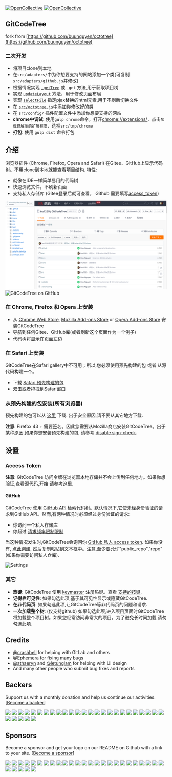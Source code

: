 [![OpenCollective](https://opencollective.com/octotree/backers/badge.svg)](#backers) 
[![OpenCollective](https://opencollective.com/octotree/sponsors/badge.svg)](#sponsors)

## GitCodeTree
fork from [https://github.com/buunguyen/octotree](https://github.com/buunguyen/octotree)

### 二次开发

* 将项目clone到本地
* 在`src/adapters/`中为你想要支持的网站添加一个类(可复制`src/adapters/github.js`并修改)
* 根据情况实现 [`_getTree`](https//gitee.com/inu1255/GitCodeTree/blob/master/src/adapters/github.js#L149-154) 或 `_get` 方法,用于获取项目树
* 实现 [`updateLayout`](https//gitee.com/inu1255/GitCodeTree/blob/master/src/adapters/github.js#L65-73) 方法，用于修改页面布局
* 实现 [`selectFile`](https//gitee.com/inu1255/GitCodeTree/blob/master/src/adapters/github.js#L135-138) 指定pjax替换的html元素,用于不刷新切换文件
* 在 [`src/octotree.js`](https//gitee.com/inu1255/GitCodeTree/blob/master/src/octotree.js#L30)中添加你修改好的类
* 在 `src/config/` 插件配置文件中添加你想要支持的网站
* __chrome中调试__: 使用`gulp chrome`命令，打开[chrome://extensions/](chrome://extensions/)，点击`加载已解压的扩展程度`，选择`src/tmp/chrome`
* __打包__: 使用 `gulp dist` 命令打包

## 介绍

浏览器插件 (Chrome, Firefox, Opera and Safari) 在Gitee、GitHub上显示代码树。不用clone到本地就能查看项目结构. 特性:

* 就像在IDE一样简单易用的代码树
* 快速浏览文件，不刷新页面
* 支持私人存储库 (Gitee登录后就可查看， Github 需要填写[access_token](#access-token))

![GitCodeTree on Gitee](docs/chrome-gitee.png)
![GitCodeTree on GitHub](docs/chrome-github.png)


### 在 Chrome, Firefox 和 Opera 上安装
* 从 [Chrome Web Store](https://chrome.google.com/webstore/detail/gitcodetree/inaaldjpdbkaodlmdcplgpoibohcmmlj), [Mozilla Add-ons Store](https://addons.mozilla.org/zh-CN/firefox/addon/GitCodeTree/) or [Opera Add-ons Store](https://addons.opera.com/en/extensions/details/gitcodetree/) 安装GitCodeTree
* 导航到任何Gitee、GitHub库(或者刷新这个页面作为一个例子)
* 代码树将显示在页面左边

### 在 Safari 上安装

GitCodeTree在Safari gallery中不可用；所以,您必须使用预先构建的包 或者 从源代码构建一个。

* 下载 [Safari 预先构建的包](https//gitee.com/inu1255/GitCodeTree/blob/master/dist/safari.safariextz?raw=true)
* 双击或者拖拽到Safari窗口

### 从预先构建的包安装(所有浏览器)

预先构建的包可以从  [这里](https//gitee.com/inu1255/GitCodeTree/tree/master/dist) 下载. 出于安全原因,请不要从其它地方下载.

__注意__: Firefox 43 + 需要签名。因此您需要从Mozilla商店安装GitCodeTree。出于某种原因,如果你想安装预先构建的包, 请参考 [disable sign-check](https://github.com/buunguyen/octotree/issues/220#issuecomment-166012724).

## 设置
### Access Token

__注意__: GitCodeTree 访问令牌在浏览器本地存储并不会上传到任何地方。如果你想验证,查看源代码,开始 [请参考这里](https//gitee.com/inu1255/GitCodeTree/blob/master/src/view.options.js#L77).

#### GitHub
GitCodeTree 使用 [GitHub API](https://developer.github.com/v3/) 检索代码树。默认情况下,它使未经身份验证的请求到GitHub API。然而,有两种情况时必须经过身份验证的请求:

* 你访问一个私人存储库
* 你超过 [请求频率限制限制](https://developer.github.com/v3/#rate-limiting)

当这种情况发生时,GitCodeTree会询问你 [GitHub 私人 access token](https://help.github.com/articles/creating-an-access-token-for-command-line-use). 如果你没有, [点此创建](https://github.com/settings/tokens/new), 然后复制粘贴到文本框中。注意,至少要允许"public_repo","repo" (如果你需要访问私人仓库).

![Settings](docs/settings.jpg)

### 其它
* __热键__: GitCodeTree 使用 [keymaster](https://github.com/madrobby/keymaster) 注册热键。查看 [支持的按键](https://github.com/madrobby/keymaster#supported-keys).
* __记得栏可见性__: 如果勾选此项,基于其可见性显示或隐藏GitCodeTree.
* __在非代码页__: 如果勾选此项,让GitCodeTree等非代码页的问题和请求.
* __一次加载整个树__: (仅支持github) 如果勾选此项,进入项目页面时GitCodeTree将加载整个项目树。如果您经常访问非常大的项目，为了避免长时间加载,请勿勾选此项.

## Credits
* [@crashbell](https://github.com/crashbell) for helping with GitLab and others
* [@Ephemera](https://github.com/Ephemera) for fixing many bugs
* [@athaeryn](https://github.com/athaeryn) and [@letunglam](https://github.com/letunglam) for helping with UI design
* And many other people who submit bug fixes and reports

## Backers

Support us with a monthly donation and help us continue our activities. [[Become a backer](https://opencollective.com/octotree#backer)]

<a href="https://opencollective.com/octotree/backer/0/website" target="_blank"><img src="https://opencollective.com/octotree/backer/0/avatar.svg"></a>
<a href="https://opencollective.com/octotree/backer/1/website" target="_blank"><img src="https://opencollective.com/octotree/backer/1/avatar.svg"></a>
<a href="https://opencollective.com/octotree/backer/2/website" target="_blank"><img src="https://opencollective.com/octotree/backer/2/avatar.svg"></a>
<a href="https://opencollective.com/octotree/backer/3/website" target="_blank"><img src="https://opencollective.com/octotree/backer/3/avatar.svg"></a>
<a href="https://opencollective.com/octotree/backer/4/website" target="_blank"><img src="https://opencollective.com/octotree/backer/4/avatar.svg"></a>
<a href="https://opencollective.com/octotree/backer/5/website" target="_blank"><img src="https://opencollective.com/octotree/backer/5/avatar.svg"></a>
<a href="https://opencollective.com/octotree/backer/6/website" target="_blank"><img src="https://opencollective.com/octotree/backer/6/avatar.svg"></a>
<a href="https://opencollective.com/octotree/backer/7/website" target="_blank"><img src="https://opencollective.com/octotree/backer/7/avatar.svg"></a>
<a href="https://opencollective.com/octotree/backer/8/website" target="_blank"><img src="https://opencollective.com/octotree/backer/8/avatar.svg"></a>
<a href="https://opencollective.com/octotree/backer/9/website" target="_blank"><img src="https://opencollective.com/octotree/backer/9/avatar.svg"></a>
<a href="https://opencollective.com/octotree/backer/10/website" target="_blank"><img src="https://opencollective.com/octotree/backer/10/avatar.svg"></a>
<a href="https://opencollective.com/octotree/backer/11/website" target="_blank"><img src="https://opencollective.com/octotree/backer/11/avatar.svg"></a>
<a href="https://opencollective.com/octotree/backer/12/website" target="_blank"><img src="https://opencollective.com/octotree/backer/12/avatar.svg"></a>
<a href="https://opencollective.com/octotree/backer/13/website" target="_blank"><img src="https://opencollective.com/octotree/backer/13/avatar.svg"></a>
<a href="https://opencollective.com/octotree/backer/14/website" target="_blank"><img src="https://opencollective.com/octotree/backer/14/avatar.svg"></a>
<a href="https://opencollective.com/octotree/backer/15/website" target="_blank"><img src="https://opencollective.com/octotree/backer/15/avatar.svg"></a>
<a href="https://opencollective.com/octotree/backer/16/website" target="_blank"><img src="https://opencollective.com/octotree/backer/16/avatar.svg"></a>
<a href="https://opencollective.com/octotree/backer/17/website" target="_blank"><img src="https://opencollective.com/octotree/backer/17/avatar.svg"></a>
<a href="https://opencollective.com/octotree/backer/18/website" target="_blank"><img src="https://opencollective.com/octotree/backer/18/avatar.svg"></a>
<a href="https://opencollective.com/octotree/backer/19/website" target="_blank"><img src="https://opencollective.com/octotree/backer/19/avatar.svg"></a>
<a href="https://opencollective.com/octotree/backer/20/website" target="_blank"><img src="https://opencollective.com/octotree/backer/20/avatar.svg"></a>
<a href="https://opencollective.com/octotree/backer/21/website" target="_blank"><img src="https://opencollective.com/octotree/backer/21/avatar.svg"></a>
<a href="https://opencollective.com/octotree/backer/22/website" target="_blank"><img src="https://opencollective.com/octotree/backer/22/avatar.svg"></a>
<a href="https://opencollective.com/octotree/backer/23/website" target="_blank"><img src="https://opencollective.com/octotree/backer/23/avatar.svg"></a>
<a href="https://opencollective.com/octotree/backer/24/website" target="_blank"><img src="https://opencollective.com/octotree/backer/24/avatar.svg"></a>
<a href="https://opencollective.com/octotree/backer/25/website" target="_blank"><img src="https://opencollective.com/octotree/backer/25/avatar.svg"></a>
<a href="https://opencollective.com/octotree/backer/26/website" target="_blank"><img src="https://opencollective.com/octotree/backer/26/avatar.svg"></a>
<a href="https://opencollective.com/octotree/backer/27/website" target="_blank"><img src="https://opencollective.com/octotree/backer/27/avatar.svg"></a>
<a href="https://opencollective.com/octotree/backer/28/website" target="_blank"><img src="https://opencollective.com/octotree/backer/28/avatar.svg"></a>
<a href="https://opencollective.com/octotree/backer/29/website" target="_blank"><img src="https://opencollective.com/octotree/backer/29/avatar.svg"></a>

## Sponsors

Become a sponsor and get your logo on our README on Github with a link to your site. [[Become a sponsor](https://opencollective.com/octotree#sponsor)]

<a href="https://opencollective.com/octotree/sponsor/0/website" target="_blank"><img src="https://opencollective.com/octotree/sponsor/0/avatar.svg"></a>
<a href="https://opencollective.com/octotree/sponsor/1/website" target="_blank"><img src="https://opencollective.com/octotree/sponsor/1/avatar.svg"></a>
<a href="https://opencollective.com/octotree/sponsor/2/website" target="_blank"><img src="https://opencollective.com/octotree/sponsor/2/avatar.svg"></a>
<a href="https://opencollective.com/octotree/sponsor/3/website" target="_blank"><img src="https://opencollective.com/octotree/sponsor/3/avatar.svg"></a>
<a href="https://opencollective.com/octotree/sponsor/4/website" target="_blank"><img src="https://opencollective.com/octotree/sponsor/4/avatar.svg"></a>
<a href="https://opencollective.com/octotree/sponsor/5/website" target="_blank"><img src="https://opencollective.com/octotree/sponsor/5/avatar.svg"></a>
<a href="https://opencollective.com/octotree/sponsor/6/website" target="_blank"><img src="https://opencollective.com/octotree/sponsor/6/avatar.svg"></a>
<a href="https://opencollective.com/octotree/sponsor/7/website" target="_blank"><img src="https://opencollective.com/octotree/sponsor/7/avatar.svg"></a>
<a href="https://opencollective.com/octotree/sponsor/8/website" target="_blank"><img src="https://opencollective.com/octotree/sponsor/8/avatar.svg"></a>
<a href="https://opencollective.com/octotree/sponsor/9/website" target="_blank"><img src="https://opencollective.com/octotree/sponsor/9/avatar.svg"></a>
<a href="https://opencollective.com/octotree/sponsor/10/website" target="_blank"><img src="https://opencollective.com/octotree/sponsor/10/avatar.svg"></a>
<a href="https://opencollective.com/octotree/sponsor/11/website" target="_blank"><img src="https://opencollective.com/octotree/sponsor/11/avatar.svg"></a>
<a href="https://opencollective.com/octotree/sponsor/12/website" target="_blank"><img src="https://opencollective.com/octotree/sponsor/12/avatar.svg"></a>
<a href="https://opencollective.com/octotree/sponsor/13/website" target="_blank"><img src="https://opencollective.com/octotree/sponsor/13/avatar.svg"></a>
<a href="https://opencollective.com/octotree/sponsor/14/website" target="_blank"><img src="https://opencollective.com/octotree/sponsor/14/avatar.svg"></a>
<a href="https://opencollective.com/octotree/sponsor/15/website" target="_blank"><img src="https://opencollective.com/octotree/sponsor/15/avatar.svg"></a>
<a href="https://opencollective.com/octotree/sponsor/16/website" target="_blank"><img src="https://opencollective.com/octotree/sponsor/16/avatar.svg"></a>
<a href="https://opencollective.com/octotree/sponsor/17/website" target="_blank"><img src="https://opencollective.com/octotree/sponsor/17/avatar.svg"></a>
<a href="https://opencollective.com/octotree/sponsor/18/website" target="_blank"><img src="https://opencollective.com/octotree/sponsor/18/avatar.svg"></a>
<a href="https://opencollective.com/octotree/sponsor/19/website" target="_blank"><img src="https://opencollective.com/octotree/sponsor/19/avatar.svg"></a>
<a href="https://opencollective.com/octotree/sponsor/20/website" target="_blank"><img src="https://opencollective.com/octotree/sponsor/20/avatar.svg"></a>
<a href="https://opencollective.com/octotree/sponsor/21/website" target="_blank"><img src="https://opencollective.com/octotree/sponsor/21/avatar.svg"></a>
<a href="https://opencollective.com/octotree/sponsor/22/website" target="_blank"><img src="https://opencollective.com/octotree/sponsor/22/avatar.svg"></a>
<a href="https://opencollective.com/octotree/sponsor/23/website" target="_blank"><img src="https://opencollective.com/octotree/sponsor/23/avatar.svg"></a>
<a href="https://opencollective.com/octotree/sponsor/24/website" target="_blank"><img src="https://opencollective.com/octotree/sponsor/24/avatar.svg"></a>
<a href="https://opencollective.com/octotree/sponsor/25/website" target="_blank"><img src="https://opencollective.com/octotree/sponsor/25/avatar.svg"></a>
<a href="https://opencollective.com/octotree/sponsor/26/website" target="_blank"><img src="https://opencollective.com/octotree/sponsor/26/avatar.svg"></a>
<a href="https://opencollective.com/octotree/sponsor/27/website" target="_blank"><img src="https://opencollective.com/octotree/sponsor/27/avatar.svg"></a>
<a href="https://opencollective.com/octotree/sponsor/28/website" target="_blank"><img src="https://opencollective.com/octotree/sponsor/28/avatar.svg"></a>
<a href="https://opencollective.com/octotree/sponsor/29/website" target="_blank"><img src="https://opencollective.com/octotree/sponsor/29/avatar.svg"></a>
